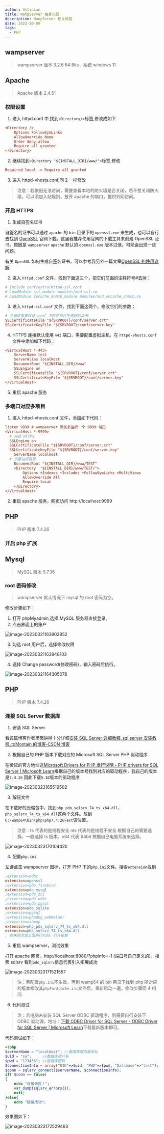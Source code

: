```yaml
---
author: Ustinian
title: WampServer 相关问题
description: WampServer 相关问题
date: 2023-10-09
tags:
  - PHP
---
```


## wampserver

> wampserver 版本 3.2.6 64 Bits，系统 windows 11

## Apache

> Apache 版本 2.4.51

### 权限设置

1. 进入 httpd.conf 中,找到`<Directory/>`标签,修改成如下

```ini
<Directory />
    Options FollowSymLinks
    AllowOverride None
    Order deny,allow
    Require all granted
</Directory>
```

2. 继续找到`<Directory "${INSTALL_DIR}/www/">`标签,修改

```ini
Required local -> Require all granted
```

3. 进入 httpd-vhosts.conf,同 2 一样修改

> 注意：若依旧无法访问，需要查看本地的防火墙是否关闭，若不想关闭防火墙，可以添加入站规则，放开 apache 的端口，提供外网访问。

### 开启 HTTPS

1. 生成自签名证书

自签名的证书可以通过 `apache` 的 `bin` 目录下的 `openssl.exe` 来生成，也可以自行去找到 [OpenSSL](https://www.openssl.org/) 官网下载。这里我推荐使用官网的下载工具来创建 OpenSSL 证书。原因是 `wampserver` `apache` 默认的 `openssl.exe` 版本过低，可能会出现一些问题。

有关 `OpenSSL` 如何生成自签名证书，可以参考我另外一篇文章[OpenSSL 的使用详解](./OpenSSL%20的使用详解.md)

2. 进入 `httpd.conf` 文件，找到下面这三个，把它们前面的注释符号#去掉：

```ini
# Include conf/extra/httpd-ssl.conf
# LoadModule ssl_module modules/mod_ssl.so
# LoadModule socache_shmcb_module modules/mod_socache_shmcb.so
```

3. 进入 `httpd-ssl.conf` 文件，找到下面这两个，修改它们的参数：

```ini
# 注意这里要保证 conf 下存在自己生成好的证书
SSLCertificateFile "${SRVROOT}/conf/server.crt"
SSLCertificateKeyFile "${SRVROOT}/conf/server.key"
```

4. HTTPS 连接默认使用 `443` 端口，需要配置虚拟主机，在 `httpd-vhosts.conf` 文件中添加如下代码：

```ini
<VirtualHost *:443>
    ServerName test
    ServerAlias localhost
    DocumentRoot "${INSTALL_DIR}/www"
    SSLEngine on
    SSLCertificateFile "${SRVROOT}/conf/server.crt"
    SSLCertificateKeyFile "${SRVROOT}/conf/server.key"
</VirtualHost>
```

5. 重启 apache 服务

### 多端口对应多项目

1. 进入 httpd-vhosts.conf 文件，添加如下代码：

```ini
listen 9999 # wampserver 添加多监听一个 9999 端口
<VirtualHost *:9999>
  # 开启 HTTPS
  SSLEngine on
  SSLCertificateFile "${SRVROOT}/conf/server.crt"
  SSLCertificateKeyFile "${SRVROOT}/conf/server.key"
	ServerName localhost
  # 设置站点目录
	DocumentRoot "${INSTALL_DIR}/www/TEST"
	<Directory  "${INSTALL_DIR}/www/TEST/">
		Options +Indexes +Includes +FollowSymLinks +MultiViews
		AllowOverride All
		Require local
	</Directory>
</VirtualHost>
```

2. 重启 apache 服务，网页访问 http://localhost:9999

## PHP

> PHP 版本 7.4.26

### 开启 php 扩展

## Mysql

> MySQL 版本 5.7.36

### root 密码修改

> wampserver 默认情况下 mysql 的 root 密码为空。

修改步骤如下：

1. 打开 phpMyadmin,选择 MySQL 服务器直接登录。
2. 点击界面上的账户

![image-20230321163802852](https://qiniu.ustinian077.top/image-20230321163802852.png)

3. 勾选 root 用户后，选择修改权限

![image-20230321163848103](https://qiniu.ustinian077.top/image-20230321163848103.png)

4. 选择 Change password(修改密码)，输入密码后执行。

![image-20230321164305078](https://qiniu.ustinian077.top/image-20230321164305078.png)

## PHP

> PHP 版本 7.4.26

### 连接 SQL Server 数据库

1. 安装 SQL Server

看该篇博客作者里面讲得十分详细[安装 SQL Server 详细教程\_sql server 安装教程\_toMontain 的博客-CSDN 博客](https://blog.csdn.net/qq_43884946/article/details/123312148)

2. 根据自己的 PHP 版本下载对应的 Microsoft SQL Server PHP 驱动程序

在微软的官方地址这[Microsoft Drivers for PHP 发行说明 - PHP drivers for SQL Server | Microsoft Learn](https://learn.microsoft.com/zh-cn/sql/connect/php/release-notes-php-sql-driver?view=sql-server-ver16)根据自己的版本号找到对应的驱动程序，我自己的版本是`7.4.26` 因此下载`5.10`版本的驱动程序

![image-20230323165519502](https://qiniu.ustinian077.top/image-20230323165519502.png)

3. 解压文件

在下载好的压缩包中，找到`php_pdo_sqlsrv_74_ts_x64.dll`、`php_sqlsrv_74_ts_x64.dll`这两个文件。放到`C:\wamp64\bin\php\php7.4.26\ext`该位置。

> 注意：ts 代表的是线程安全 nts 代表的是线程不安全 根据自己的需要选择，一般选择 ts 版本。x64 代表 64bit 根据自己电脑系统来选择。

![image-20230323170104420](https://qiniu.ustinian077.top/image-20230323170104420.png)

4. 配置`php.ini`

左键点击 wampserver 图标，打开 PHP 下的`php.ini`文件。搜索`extension`找到

```ini
;extension=odbc
extension=openssl
;extension=pdo_firebird
extension=pdo_mysql
;extension=pdo_oci
;extension=pdo_odbc
;extension=pdo_pgsql
extension=pdo_sqlite
;extension=pgsql
;extension=phpdbg_webhelper
;extension=shmop
extension=php_pdo_sqlsrv_74_ts_x64.dll
extension=php_sqlsrv_74_ts_x64.dll
; 在末尾添加上面两行代码，引入拓展
```

5. 重启 wampserver，测试效果

打开 apache 网页，http://localhost:8080/?phpinfo=-1 (端口号自己定义的)，搜索 sqlsrv 看到`pdo_sqlsrv`信息代表引入拓展成功

![image-20230323171521557](https://qiniu.ustinian077.top/image-20230323171521557.png)

> 注：若配置`php.ini`不生效，再到 wamp64 的 bin 目录下找到 php 所对应的版本修改其`phpForApache.ini`文件后，重新启动一遍，修改步骤同 4 相同

6. 代码测试

> 注：若电脑未安装 SQL Server ODBC 驱动程序，则需要自行安装下 ODBC 驱动源，地址：[下载 ODBC Driver for SQL Server - ODBC Driver for SQL Server | Microsoft Learn](https://learn.microsoft.com/zh-cn/sql/connect/odbc/download-odbc-driver-for-sql-server?view=sql-server-ver16)下载最新版本即可。

代码测试如下：

```php
<?php
$serverName = "localhost"; //数据库服务器地址
$uid = "sa";     //数据库用户名
$pwd = "123456"; //数据库密码
$connectionInfo = array("UID"=>$uid, "PWD"=>$pwd, "Database"=>"test");
$conn = sqlsrv_connect($serverName, $connectionInfo);
if( $conn == false)
{
    echo "连接失败！";
    var_dump(sqlsrv_errors());
    exit;
}else{
    echo "链接成功";
}
```

效果图如下：

![image-20230323172529493](https://qiniu.ustinian077.top/image-20230323172529493.png)
